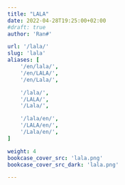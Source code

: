 ```yaml
---
title: "LALA"
date: 2022-04-28T19:25:00+02:00
#draft: true
author: 'Ran#'

url: '/lala/'
slug: 'lala'
aliases: [
    '/en/lala/',
    '/en/LALA/',
    '/en/Lala/',

    '/lala/',
    '/LALA/',
    '/Lala/',

    '/lala/en/',
    '/LALA/en/',
    '/Lala/en/',
]

weight: 4
bookcase_cover_src: 'lala.png'
bookcase_cover_src_dark: 'lala.png'

---
```

